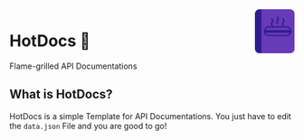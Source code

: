 
<img src="images/logo.png" width="70" align="right">

<h1>HotDocs 🌭</h1>

Flame-grilled API Documentations [](https://img.shields.io/badge/Hot%20Dog-approved-success.svg)

## What is HotDocs?
HotDocs is a simple Template for API Documentations. You just have to edit the `data.json` File and you are good to go!

